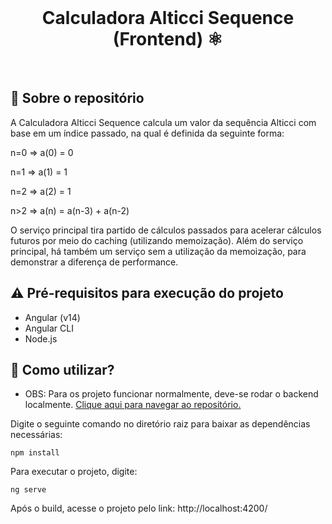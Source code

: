 <br>
<h1 align="center">
Calculadora Alticci Sequence (Frontend) ⚛️
</h1>
<br>

## 💬 Sobre o repositório

A Calculadora Alticci Sequence calcula um valor da sequência Alticci com base em um índice passado, na qual é definida da seguinte forma:

n=0 => a(0) = 0

n=1 => a(1) = 1

n=2 => a(2) = 1

n>2 => a(n) = a(n-3) + a(n-2)

O serviço principal tira partido de cálculos passados para acelerar cálculos futuros por meio do caching (utilizando memoização). Além do serviço principal, há também um serviço sem a utilização da memoização, para demonstrar a diferença de performance.

## ⚠ Pré-requisitos para execução do projeto

* Angular (v14)
* Angular CLI
* Node.js

## 📌 Como utilizar?

* OBS: Para os projeto funcionar normalmente, deve-se rodar o backend localmente. [Clique aqui para navegar ao repositório.](https://github.com/wienerdev/alticci-sequence)

Digite o seguinte comando no diretório raiz para baixar as dependências necessárias:

```
npm install
```

Para executar o projeto, digite:

```
ng serve
```

Após o build, acesse o projeto pelo link: http://localhost:4200/
